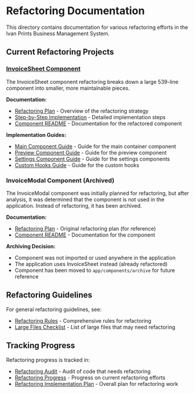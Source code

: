 # Refactoring Documentation

This directory contains documentation for various refactoring efforts in the Ivan Prints Business Management System.

## Current Refactoring Projects

### [InvoiceSheet Component](./invoice-sheet/InvoiceSheet-Refactoring-Plan.md)

The InvoiceSheet component refactoring breaks down a large 539-line component into smaller, more maintainable pieces.

**Documentation:**
- [Refactoring Plan](./invoice-sheet/InvoiceSheet-Refactoring-Plan.md) - Overview of the refactoring strategy
- [Step-by-Step Implementation](./invoice-sheet/InvoiceSheet-Refactoring-Steps.md) - Detailed implementation steps
- [Component README](./invoice-sheet/InvoiceSheet-README.md) - Documentation for the refactored component

**Implementation Guides:**
- [Main Component Guide](./invoice-sheet/RefactoredInvoiceSheet-Implementation-Guide.md) - Guide for the main container component
- [Preview Component Guide](./invoice-sheet/InvoicePreview-Implementation-Guide.md) - Guide for the preview component
- [Settings Component Guide](./invoice-sheet/InvoiceSettings-Implementation-Guide.md) - Guide for the settings components
- [Custom Hooks Guide](./invoice-sheet/InvoiceHooks-Implementation-Guide.md) - Guide for the custom hooks

### InvoiceModal Component (Archived)

The InvoiceModal component was initially planned for refactoring, but after analysis, it was determined that the component is not used in the application. Instead of refactoring, it has been archived.

**Documentation:**
- [Refactoring Plan](./invoice-modal/InvoiceModal-Refactoring-Plan.md) - Original refactoring plan (for reference)
- [Component README](./invoice-modal/InvoiceModal-README.md) - Documentation for the component

**Archiving Decision:**
- Component was not imported or used anywhere in the application
- The application uses InvoiceSheet instead (already refactored)
- Component has been moved to `app/components/archive` for future reference

## Refactoring Guidelines

For general refactoring guidelines, see:
- [Refactoring Rules](../RefactoringRules.md) - Comprehensive rules for refactoring
- [Large Files Checklist](../large-files-checklist.md) - List of large files that may need refactoring

## Tracking Progress

Refactoring progress is tracked in:
- [Refactoring Audit](../refactoring-audit.md) - Audit of code that needs refactoring
- [Refactoring Progress](../refactoring-progress.md) - Progress on current refactoring efforts
- [Refactoring Implementation Plan](../refactoring-implementation-plan.md) - Overall plan for refactoring work
